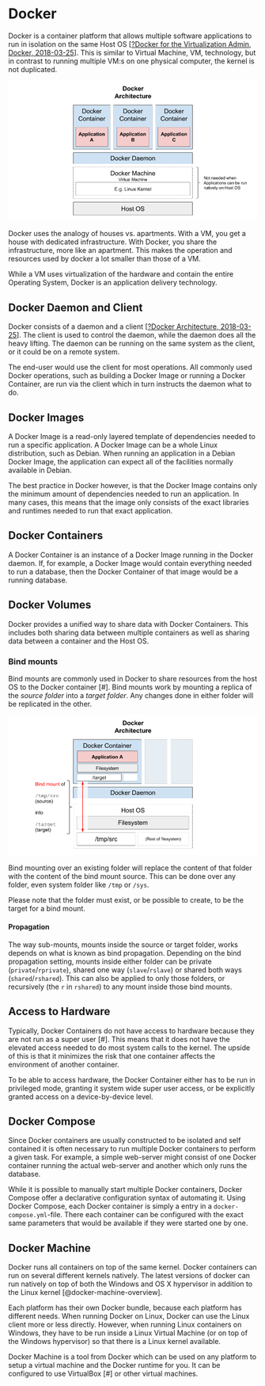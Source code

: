 # Docker

Docker is a container platform that allows multiple software applications to run in isolation on the same Host OS [[?Docker for the Virtualization Admin, Docker, 2018-03-25](https://goto.docker.com/virtualization-admin-conf.html)]. This is similar to Virtual Machine, VM, technology, but in contrast to running multiple VM:s on one physical computer, the kernel is not duplicated.

![Docker architecture overview \label{7}](source/figures/7.png)

Docker uses the analogy of houses vs. apartments. With a VM, you get a house with dedicated infrastructure. With Docker, you share the infrastructure, more like an apartment. This makes the operation and resources used by docker a lot smaller than those of a VM.

While a VM uses virtualization of the hardware and contain the entire Operating System, Docker is an application delivery technology.

## Docker Daemon and Client
Docker consists of a daemon and a client [[?Docker Architecture, 2018-03-25](https://docs.docker.com/engine/docker-overview/#docker-architecture)]. The client is used to control the daemon, while the daemon does all the heavy lifting. The daemon can be running on the same system as the client, or it could be on a remote system.

The end-user would use the client for most operations. All commonly used Docker operations, such as building a Docker Image or running a Docker Container, are run via the client which in turn instructs the daemon what to do.

## Docker Images
A Docker Image is a read-only layered template of dependencies needed to run a specific application. A Docker Image can be a whole Linux distribution, such as Debian. When running an application in a Debian Docker Image, the application can expect all of the facilities normally available in Debian.

The best practice in Docker however, is that the Docker Image contains only the minimum amount of dependencies needed to run an application. In many cases, this means that the image only consists of the exact libraries and runtimes needed to run that exact application.

## Docker Containers
A Docker Container is an instance of a Docker Image running in the Docker daemon. If, for example, a Docker Image would contain everything needed to run a database, then the Docker Container of that image would be a running database.

## Docker Volumes
Docker provides a unified way to share data with Docker Containers. This includes both sharing data between multiple containers as well as sharing data between a container and the Host OS.

### Bind mounts
Bind mounts are commonly used in Docker to share resources from the host OS to the Docker container [#]. Bind mounts work by mounting a replica of the _source folder_ into a _target folder_. Any changes done in either folder will be replicated in the other.

![Bind mount \label{7_4_1}](source/figures/7_4_1.png)

Bind mounting over an existing folder will replace the content of that folder with the content of the bind mount source. This can be done over any folder, even system folder like `/tmp` or `/sys`.

Please note that the folder must exist, or be possible to create, to be the target for a bind mount.

#### Propagation
The way sub-mounts, mounts inside the source or target folder, works depends on what is known as bind propagation. Depending on the bind propagation setting, mounts inside either folder can be private (`private`/`rprivate`), shared one way (`slave`/`rslave`) or shared both ways (`shared`/`rshared`). This can also be applied to only those folders, or recursively (the `r` in `rshared`) to any mount inside those bind mounts.

## Access to Hardware
Typically, Docker Containers do not have access to hardware because they are not run as a super user [#]. This means that it does not have the elevated access needed to do most system calls to the kernel. The upside of this is that it minimizes the risk that one container affects the environment of another container.

To be able to access hardware, the Docker Container either has to be run in privileged mode, granting it system wide super user access, or be explicitly granted access on a device-by-device level.

## Docker Compose
Since Docker containers are usually constructed to be isolated and self contained it is often necessary to run multiple Docker containers to perform a given task. For example, a simple web-server might consist of one Docker container running the actual web-server and another which only runs the database.

While it is possible to manually start multiple Docker containers, Docker Compose offer a declarative configuration syntax of automating it. Using Docker Compose, each Docker container is simply a entry in a `docker-compose.yml`-file. There each container can be configured with the exact same parameters that would be available if they were started one by one.

## Docker Machine
Docker runs all containers on top of the same kernel. Docker containers can run on several different kernels natively. The latest versions of docker can run natively on top of both the Windows and OS X hypervisor in addition to the Linux kernel [@docker-machine-overview]. 

Each platform has their own Docker bundle, because each platform has different needs. When running Docker on Linux, Docker can use the Linux client more or less directly. However, when running Linux containers on Windows, they have to be run inside a Linux Virtual Machine (or on top of the Windows hypervisor) so that there is a Linux kernel available.

Docker Machine is a tool from Docker which can be used on any platform to setup a virtual machine and the Docker runtime for you. It can be configured to use VirtualBox [#] or other virtual machines.
